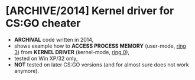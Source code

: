 # [ARCHIVE/2014] Kernel driver for CS:GO cheater
- **ARCHIVAL** code written in 2014,
- shows example how to **ACCESS PROCESS MEMORY** (user-mode, [ring 3](https://en.wikipedia.org/wiki/Protection_ring)) from **KERNEL DRIVER** (kernel-mode, [ring 0](https://en.wikipedia.org/wiki/Protection_ring)),
- tested on Win XP/32 only,
- **NOT** tested on later CS:GO versions (and for almost sure does not work anymore).


